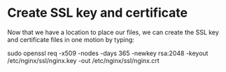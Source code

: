 # Create SSL key and certificate
Now that we have a location to place our files, we can create the SSL key and certificate files in one motion by typing:

sudo openssl req -x509 -nodes -days 365 -newkey rsa:2048 -keyout /etc/nginx/ssl/nginx.key -out /etc/nginx/ssl/nginx.crt
